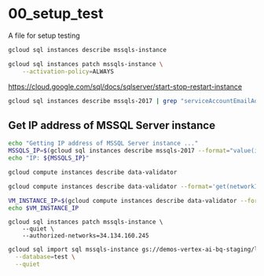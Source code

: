 # 00_setup_test 

A file for setup testing


```sh
gcloud sql instances describe mssqls-instance
```

```sh
gcloud sql instances patch mssqls-instance \
    --activation-policy=ALWAYS
```

<https://cloud.google.com/sql/docs/sqlserver/start-stop-restart-instance>

```sh
gcloud sql instances describe mssqls-2017 | grep "serviceAccountEmailAddress" > instance-test.txt
```

## Get IP address of MSSQL Server instance

```sh
echo "Getting IP address of MSSQL Server instance ..."
MSSQLS_IP=$(gcloud sql instances describe mssqls-2017 --format="value(ipAddresses[0].ipAddress)")
echo "IP: ${MSSQLS_IP}"
```

```sh
gcloud compute instances describe data-validator
```

```sh
gcloud compute instances describe data-validator --format='get(networkInterfaces[0].accessConfigs[0].natIP)'

VM_INSTANCE_IP=$(gcloud compute instances describe data-validator --format='get(networkInterfaces[0].accessConfigs[0].natIP)')
echo $VM_INSTANCE_IP
```


```
gcloud sql instances patch mssqls-instance \
    --quiet \
    --authorized-networks=34.134.160.245
```

```sh
gcloud sql import sql mssqls-instance gs://demos-vertex-ai-bq-staging/loans.sql \
  --database=test \
  --quiet 
```